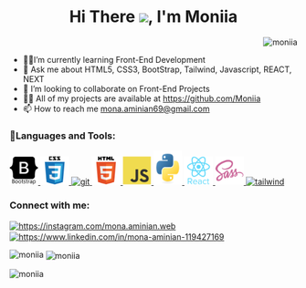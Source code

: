 <h1 align="center"> Hi There  <img src="https://raw.githubusercontent.com/MartinHeinz/MartinHeinz/master/wave.gif" width="30px">, I'm Moniia </h1>

<p align="right"> <img src="https://komarev.com/ghpvc/?username=moniia&label=Profile%20views&color=0e75b6&style=flat" alt="moniia" /> </p>
                   
- 👩‍💻I’m currently learning Front-End Development
- 🌱 Ask me about HTML5, CSS3, BootStrap, Tailwind, Javascript, REACT, NEXT
- 💞️ I’m looking to collaborate on Front-End Projects
- 👨‍💻 All of my projects are available at https://github.com/Moniia
- 📫 How to reach me mona.aminian69@gmail.com

<h3 align="left">🧰Languages and Tools:</h3>
<p align="left"> 
<a href="https://getbootstrap.com" target="_blank" rel="noreferrer"> <img src="https://raw.githubusercontent.com/devicons/devicon/master/icons/bootstrap/bootstrap-plain-wordmark.svg" alt="bootstrap" width="50" height="50"/> </a>
<a href="https://www.w3schools.com/css/" target="_blank" rel="noreferrer"> <img src="https://raw.githubusercontent.com/devicons/devicon/master/icons/css3/css3-original-wordmark.svg" alt="css3" width="50" height="50"/> </a>  <a href="https://git-scm.com/" target="_blank" rel="noreferrer"> <img src="https://www.vectorlogo.zone/logos/git-scm/git-scm-icon.svg" alt="git" width="50" height="50"/> </a>
<a href="https://www.w3.org/html/" target="_blank" rel="noreferrer"> <img src="https://raw.githubusercontent.com/devicons/devicon/master/icons/html5/html5-original-wordmark.svg" alt="html5" width="50" height="50"/> </a> <a href="https://developer.mozilla.org/en-US/docs/Web/JavaScript" target="_blank" rel="noreferrer"> <img src="https://raw.githubusercontent.com/devicons/devicon/master/icons/javascript/javascript-original.svg" alt="javascript" width="50" height="50"/> </a>
<a href="https://www.python.org" target="_blank" rel="noreferrer"> <img src="https://raw.githubusercontent.com/devicons/devicon/master/icons/python/python-original.svg" alt="python" width="50" height="60"/> </a>
<a href="https://reactjs.org/" target="_blank" rel="noreferrer"> <img src="https://raw.githubusercontent.com/devicons/devicon/master/icons/react/react-original-wordmark.svg" alt="react" width="50" height="50"/> </a>
<a href="https://sass-lang.com" target="_blank" rel="noreferrer"> <img src="https://raw.githubusercontent.com/devicons/devicon/master/icons/sass/sass-original.svg" alt="sass" width="50" height="50"/> </a> <a href="https://tailwindcss.com/" target="_blank" rel="noreferrer"> <img src="https://www.vectorlogo.zone/logos/tailwindcss/tailwindcss-icon.svg" alt="tailwind" width="50" height="50"/> </a> </p>

<h3 align="left">Connect with me:</h3>
<p align="left">
  <a href="https://instagram.com/mona.aminian.web" target="blank"><img align="center" src="https://raw.githubusercontent.com/rahuldkjain/github-profile-readme-generator/master/src/images/icons/Social/instagram.svg" alt="https://instagram.com/mona.aminian.web" height="50" width="50" /></a>  
<a href="https://www.linkedin.com/in//mona-aminian-119427169/" target="blank"><img align="center" src="https://raw.githubusercontent.com/rahuldkjain/github-profile-readme-generator/master/src/images/icons/Social/linked-in-alt.svg" alt="https://www.linkedin.com/in/mona-aminian-119427169" height="40" width="50" /></a>     
</p>

<p><img align="left" src="https://github-readme-stats.vercel.app/api/top-langs?username=moniia&show_icons=true&locale=en&layout=compact" alt="moniia" /></p>

<p>&nbsp;<img align="center" src="https://github-readme-stats.vercel.app/api?username=moniia&show_icons=true&locale=en" alt="moniia" /></p>

<p><img align="center" src="https://github-readme-streak-stats.herokuapp.com/?user=moniia&" alt="moniia" /></p>

